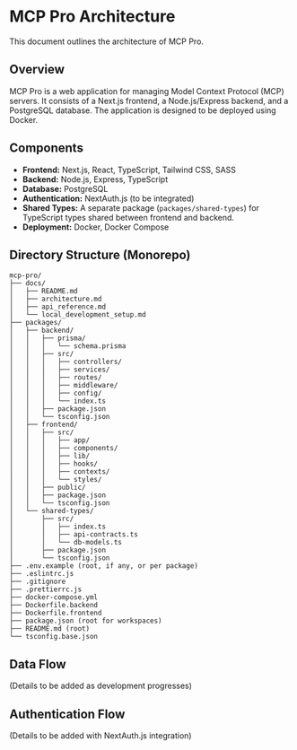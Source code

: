 # MCP Pro Architecture

This document outlines the architecture of MCP Pro.

## Overview

MCP Pro is a web application for managing Model Context Protocol (MCP) servers. It consists of a Next.js frontend, a Node.js/Express backend, and a PostgreSQL database. The application is designed to be deployed using Docker.

## Components

- **Frontend:** Next.js, React, TypeScript, Tailwind CSS, SASS
- **Backend:** Node.js, Express, TypeScript
- **Database:** PostgreSQL
- **Authentication:** NextAuth.js (to be integrated)
- **Shared Types:** A separate package (`packages/shared-types`) for TypeScript types shared between frontend and backend.
- **Deployment:** Docker, Docker Compose

## Directory Structure (Monorepo)

```
mcp-pro/
├── docs/
│   ├── README.md
│   ├── architecture.md
│   ├── api_reference.md
│   └── local_development_setup.md
├── packages/
│   ├── backend/
│   │   ├── prisma/
│   │   │   └── schema.prisma
│   │   ├── src/
│   │   │   ├── controllers/
│   │   │   ├── services/
│   │   │   ├── routes/
│   │   │   ├── middleware/
│   │   │   ├── config/
│   │   │   └── index.ts
│   │   ├── package.json
│   │   └── tsconfig.json
│   ├── frontend/
│   │   ├── src/
│   │   │   ├── app/
│   │   │   ├── components/
│   │   │   ├── lib/
│   │   │   ├── hooks/
│   │   │   ├── contexts/
│   │   │   └── styles/
│   │   ├── public/
│   │   ├── package.json
│   │   └── tsconfig.json
│   └── shared-types/
│       ├── src/
│       │   ├── index.ts
│       │   ├── api-contracts.ts
│       │   └── db-models.ts
│       ├── package.json
│       └── tsconfig.json
├── .env.example (root, if any, or per package)
├── .eslintrc.js
├── .gitignore
├── .prettierrc.js
├── docker-compose.yml
├── Dockerfile.backend
├── Dockerfile.frontend
├── package.json (root for workspaces)
├── README.md (root)
└── tsconfig.base.json
```

## Data Flow

(Details to be added as development progresses)

## Authentication Flow

(Details to be added with NextAuth.js integration)
